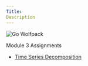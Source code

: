 ```yaml
---
Title:
Description
---
```

![Go Wolfpack](/)

Module 3 Assignments
- [Time Series Decomposition](/module3/index.md)


